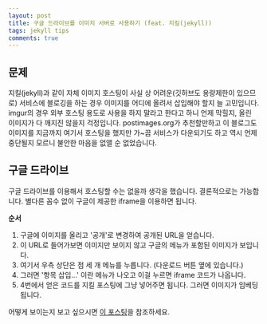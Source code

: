 ```yaml
---
layout: post
title: 구글 드라이브를 이미지 서버로 사용하기 (feat. 지킬(jekyll))
tags: jekyll tips
comments: true
---
```

  
## 문제
지킬(jekyll)과 같이 자체 이미지 호스팅이 사실 상 어려운(깃허브도 용량제한이 있으므로) 서비스에 블로깅을 하는 경우 이미지를 어디에 올려서 삽입해야 할지 늘 고민입니다. imgur의 경우 외부 호스팅 용도로 사용을 하지 말라고 한다고 하니 언제 막힐지, 올린 이미지가 다 깨지진 않을지 걱정입니다. postimages.org가 추천할만하고 이 블로그도 이미지를 지금까지 여기서 호스팅을 했지만 가~끔 서비스가 다운되기도 하고 역시 언제 중단될지 모르니 불안한 마음을 없앨 순 없었습니다.

## 구글 드라이브
구글 드라이브를 이용해서 호스팅할 수는 없을까 생각을 했습니다. 결론적으로는 가능합니다. 별다른 꼼수 없이 구글이 제공한 iframe을 이용하면 됩니다.  

**순서**  

1. 구글에 이미지를 올리고 '공개'로 변경하여 공개된 URL을 얻습니다.
2. 이 URL로 들어가보면 이미지만 보이지 않고 구글의 메뉴가 포함된 이미지가 보입니다.
3. 여기서 우측 상단은 점 세 개 메뉴를 누릅니다. (다운로드 버튼 옆에 있습니다.)
4. 그러면 '항목 삽입...' 이란 메뉴가 나오고 이걸 누르면 iframe 코드가 나옵니다.
5. 4번에서 얻은 코드를 지킬 포스팅에 그냥 넣어주면 됩니다. 그러면 이미지가 임베딩 됩니다.
  
어떻게 보이는지 보고 싶으시면 [이 포스팅](https://devlog.jwgo.kr/)을 참조하세요.   

